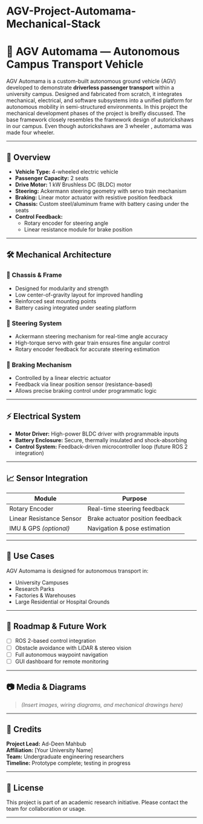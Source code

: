 # AGV-Project-Automama-Mechanical-Stack

# 🚗 AGV Automama — Autonomous Campus Transport Vehicle

AGV Automama is a custom-built autonomous ground vehicle (AGV) developed to demonstrate **driverless passenger transport** within a university campus. Designed and fabricated from scratch, it integrates mechanical, electrical, and software subsystems into a unified platform for autonomous mobility in semi-structured environments. 
In this project the mechanical development phases of the project is breifly discussed. The base framework closely resembles the framework design of autorickshaws in our campus.
Even though autorickshaws are 3 wheeler , automama was made four wheeler.

---

## 🔧 Overview

- **Vehicle Type:** 4-wheeled electric vehicle
- **Passenger Capacity:** 2 seats
- **Drive Motor:** 1 kW Brushless DC (BLDC) motor
- **Steering:** Ackermann steering geometry with servo train mechanism
- **Braking:** Linear motor actuator with resistive position feedback
- **Chassis:** Custom steel/aluminum frame with battery casing under the seats
- **Control Feedback:**
  - Rotary encoder for steering angle
  - Linear resistance module for brake position

---

## 🛠 Mechanical Architecture

### 🔩 Chassis & Frame
- Designed for modularity and strength
- Low center-of-gravity layout for improved handling
- Reinforced seat mounting points
- Battery casing integrated under seating platform

### 🧭 Steering System
- Ackermann steering mechanism for real-time angle accuracy
- High-torque servo with gear train ensures fine angular control
- Rotary encoder feedback for accurate steering estimation

### 🛑 Braking Mechanism
- Controlled by a linear electric actuator
- Feedback via linear position sensor (resistance-based)
- Allows precise braking control under programmatic logic

---

## ⚡ Electrical System

- **Motor Driver:** High-power BLDC driver with programmable inputs
- **Battery Enclosure:** Secure, thermally insulated and shock-absorbing
- **Control System:** Feedback-driven microcontroller loop (future ROS 2 integration)

---

## 📈 Sensor Integration

| Module                  | Purpose                         |
|-------------------------|----------------------------------|
| Rotary Encoder          | Real-time steering feedback      |
| Linear Resistance Sensor| Brake actuator position feedback |
| IMU & GPS *(optional)*  | Navigation & pose estimation     |

---

## 🧪 Use Cases

AGV Automama is designed for autonomous transport in:

- University Campuses
- Research Parks
- Factories & Warehouses
- Large Residential or Hospital Grounds

---

## 🚀 Roadmap & Future Work

- [ ] ROS 2-based control integration
- [ ] Obstacle avoidance with LiDAR & stereo vision
- [ ] Full autonomous waypoint navigation
- [ ] GUI dashboard for remote monitoring

---

## 📷 Media & Diagrams

> *(Insert images, wiring diagrams, and mechanical drawings here)*

---

## 👥 Credits

**Project Lead:** Ad-Deen Mahbub  
**Affiliation:** [Your University Name]  
**Team:** Undergraduate engineering researchers  
**Timeline:** Prototype complete; testing in progress

---

## 📄 License

This project is part of an academic research initiative. Please contact the team for collaboration or usage.

---
